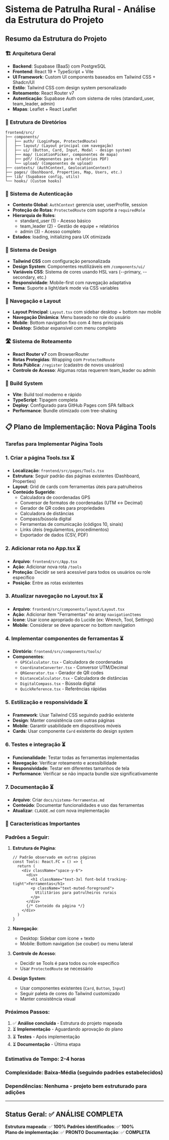 # Sistema de Patrulha Rural - Análise da Estrutura do Projeto

## Resumo da Estrutura do Projeto

### 🏗️ **Arquitetura Geral**
- **Backend**: Supabase (BaaS) com PostgreSQL
- **Frontend**: React 19 + TypeScript + Vite
- **UI Framework**: Custom UI components baseados em Tailwind CSS + Shadcn/UI
- **Estilo**: Tailwind CSS com design system personalizado
- **Roteamento**: React Router v7
- **Autenticação**: Supabase Auth com sistema de roles (standard_user, team_leader, admin)
- **Mapas**: Leaflet + React Leaflet

### 📁 **Estrutura de Diretórios**
```
frontend/src/
├── components/
│   ├── auth/ (LoginPage, ProtectedRoute)
│   ├── layout/ (Layout principal com navegação)
│   ├── ui/ (Button, Card, Input, Modal - design system)
│   ├── map/ (LocationPicker, componentes de mapa)
│   ├── pdf/ (Componentes para relatórios PDF)
│   └── upload/ (Componentes de upload)
├── contexts/ (AuthContext, GeolocationContext)
├── pages/ (Dashboard, Properties, Map, Users, etc.)
├── lib/ (Supabase config, utils)
└── hooks/ (Custom hooks)
```

### 🔐 **Sistema de Autenticação**
- **Contexto Global**: `AuthContext` gerencia user, userProfile, session
- **Proteção de Rotas**: `ProtectedRoute` com suporte a `requiredRole`
- **Hierarquia de Roles**: 
  - standard_user (1) - Acesso básico
  - team_leader (2) - Gestão de equipe + relatórios  
  - admin (3) - Acesso completo
- **Estados**: loading, initializing para UX otimizada

### 🎨 **Sistema de Design**
- **Tailwind CSS** com configuração personalizada
- **Design System**: Componentes reutilizáveis em `/components/ui/`
- **Variáveis CSS**: Sistema de cores usando HSL vars (--primary, --secondary, etc.)
- **Responsividade**: Mobile-first com navegação adaptativa
- **Tema**: Suporte a light/dark mode via CSS variables

### 📱 **Navegação e Layout**
- **Layout Principal**: `Layout.tsx` com sidebar desktop + bottom nav mobile
- **Navegação Dinâmica**: Menu baseado no role do usuário
- **Mobile**: Bottom navigation fixo com 4 itens principais
- **Desktop**: Sidebar expansível com menu completo

### 🛣️ **Sistema de Roteamento**
- **React Router v7** com BrowserRouter
- **Rotas Protegidas**: Wrapping com `ProtectedRoute`
- **Rota Pública**: `/register` (cadastro de novos usuários)
- **Controle de Acesso**: Algumas rotas requerem team_leader ou admin

### 🔧 **Build System**
- **Vite**: Build tool moderno e rápido
- **TypeScript**: Tipagem completa
- **Deploy**: Configurado para GitHub Pages com SPA fallback
- **Performance**: Bundle otimizado com tree-shaking

## 📋 **Plano de Implementação: Nova Página Tools**

### **Tarefas para Implementar Página Tools**

### 1. **Criar a página Tools.tsx** ⏳
- **Localização**: `frontend/src/pages/Tools.tsx`
- **Estrutura**: Seguir padrão das páginas existentes (Dashboard, Properties)
- **Layout**: Grid de cards com ferramentas úteis para patrulheiros
- **Conteúdo Sugerido**:
  - Calculadora de coordenadas GPS
  - Conversor de formatos de coordenadas (UTM ↔ Decimal)
  - Gerador de QR codes para propriedades
  - Calculadora de distâncias
  - Compass/bússola digital
  - Ferramentas de comunicação (códigos 10, sinais)
  - Links úteis (regulamentos, procedimentos)
  - Exportador de dados (CSV, PDF)

### 2. **Adicionar rota no App.tsx** ⏳
- **Arquivo**: `frontend/src/App.tsx`
- **Ação**: Adicionar nova rota `/tools`
- **Proteção**: Decidir se será acessível para todos os usuários ou role específico
- **Posição**: Entre as rotas existentes

### 3. **Atualizar navegação no Layout.tsx** ⏳
- **Arquivo**: `frontend/src/components/layout/Layout.tsx`
- **Ação**: Adicionar item "Ferramentas" no array `navigationItems`
- **Ícone**: Usar ícone apropriado do Lucide (ex: Wrench, Tool, Settings)
- **Mobile**: Considerar se deve aparecer no bottom navigation

### 4. **Implementar componentes de ferramentas** ⏳
- **Diretório**: `frontend/src/components/tools/`
- **Componentes**:
  - `GPSCalculator.tsx` - Calculadora de coordenadas
  - `CoordinateConverter.tsx` - Conversor UTM/Decimal  
  - `QRGenerator.tsx` - Gerador de QR codes
  - `DistanceCalculator.tsx` - Calculadora de distâncias
  - `DigitalCompass.tsx` - Bússola digital
  - `QuickReference.tsx` - Referências rápidas

### 5. **Estilização e responsividade** ⏳
- **Framework**: Usar Tailwind CSS seguindo padrão existente
- **Design**: Manter consistência com outras páginas
- **Mobile**: Garantir usabilidade em dispositivos móveis
- **Cards**: Usar componente `Card` existente do design system

### 6. **Testes e integração** ⏳
- **Funcionalidade**: Testar todas as ferramentas implementadas
- **Navegação**: Verificar roteamento e acessibilidade
- **Responsividade**: Testar em diferentes tamanhos de tela
- **Performance**: Verificar se não impacta bundle size significativamente

### 7. **Documentação** ⏳
- **Arquivo**: Criar `docs/sistema-ferramentas.md`
- **Conteúdo**: Documentar funcionalidades e uso das ferramentas
- **Atualizar**: `CLAUDE.md` com nova implementação

### 🎯 **Características Importantes**

### **Padrões a Seguir**:
1. **Estrutura de Página**:
   ```tsx
   // Padrão observado em outras páginas
   const Tools: React.FC = () => {
     return (
       <div className="space-y-6">
         <div>
           <h1 className="text-3xl font-bold tracking-tight">Ferramentas</h1>
           <p className="text-muted-foreground">
             Utilitários para patrulheiros rurais
           </p>
         </div>
         {/* Conteúdo da página */}
       </div>
     )
   }
   ```

2. **Navegação**: 
   - Desktop: Sidebar com ícone + texto
   - Mobile: Bottom navigation (se couber) ou menu lateral

3. **Controle de Acesso**:
   - Decidir se Tools é para todos ou role específico
   - Usar `ProtectedRoute` se necessário

4. **Design System**:
   - Usar componentes existentes (`Card`, `Button`, `Input`)
   - Seguir paleta de cores do Tailwind customizado
   - Manter consistência visual

### **Próximos Passos**:
1. ✅ **Análise concluída** - Estrutura do projeto mapeada
2. ⏳ **Implementação** - Aguardando aprovação do plano
3. ⏳ **Testes** - Após implementação
4. ⏳ **Documentação** - Última etapa

### **Estimativa de Tempo**: 2-4 horas
### **Complexidade**: Baixa-Média (seguindo padrões estabelecidos)
### **Dependências**: Nenhuma - projeto bem estruturado para adições

---

## Status Geral: ✅ **ANÁLISE COMPLETA**
**Estrutura mapeada**: ✅ **100%**
**Padrões identificados**: ✅ **100%**  
**Plano de implementação**: ✅ **PRONTO**
**Documentação**: ✅ **COMPLETA**